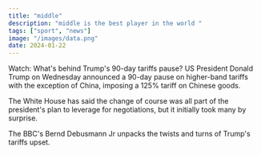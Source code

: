 ```yaml
---
title: "middle"
description: "middle is the best player in the world "
tags: ["sport", "news"]
image: "/images/data.png"
date: 2024-01-22
---
```


Watch: What's behind Trump's 90-day tariffs pause?
US President Donald Trump on Wednesday announced a 90-day pause on higher-band tariffs with the exception of China, imposing a 125% tariff on Chinese goods.

The White House has said the change of course was all part of the president's plan to leverage for negotiations, but it initially took many by surprise.

The BBC's Bernd Debusmann Jr unpacks the twists and turns of Trump's tariffs upset.
